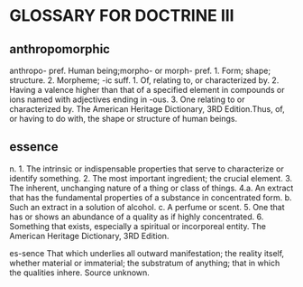 
 <h1>GLOSSARY FOR DOCTRINE III</h1>
 <h2>anthropomorphic</h2>
 <p>anthropo- pref. Human being;morpho- or morph- pref. 1. Form; shape; structure. 2. Morpheme; -ic suff. 1. Of&#44; relating to&#44; or characterized by. 2. Having a valence higher than that of a specified element in compounds or ions named with adjectives ending in -ous. 3. One relating to or characterized by. The American Heritage Dictionary&#44; 3RD Edition.Thus&#44; of&#44; or having to do with&#44; the shape or structure of human beings.</p>
 <h2>essence</h2>
 <p>n. 1. The intrinsic or indispensable properties that serve to characterize or identify something. 2. The most important ingredient; the crucial element. 3. The inherent&#44; unchanging nature of a thing or class of things. 4.a. An extract that has the fundamental properties of a substance in concentrated form. b. Such an extract in a solution of alcohol. c. A perfume or scent. 5. One that has or shows an abundance of a quality as if highly concentrated. 6. Something that exists&#44; especially a spiritual or incorporeal entity. The American Heritage Dictionary&#44; 3RD Edition.</p>
 <p>es-sence That which underlies all outward manifestation; the reality itself&#44; whether material or immaterial; the substratum of anything; that in which the qualities inhere. Source unknown. </p>
